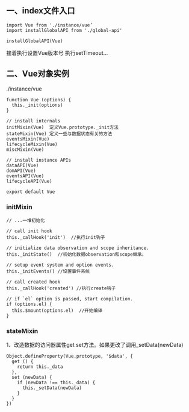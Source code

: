 ## 一、index文件入口
```
import Vue from './instance/vue’
import installGlobalAPI from './global-api'

installGlobalAPI(Vue)
```
接着执行设置Vue版本号
执行setTimeout...

## 二、Vue对象实例
./instance/vue
```
function Vue (options) {
  this._init(options)
}

// install internals
initMixin(Vue)  定义Vue.prototype._init方法
stateMixin(Vue) 定义一些与数据状态有关的方法
eventsMixin(Vue)
lifecycleMixin(Vue)
miscMixin(Vue)

// install instance APIs  
dataAPI(Vue)
domAPI(Vue)
eventsAPI(Vue)
lifecycleAPI(Vue)

export default Vue
```

### initMixin
```
// ...一堆初始化

// call init hook
this._callHook('init')  //执行init钩子

// initialize data observation and scope inheritance.
this._initState()  //初始化数据observation和scope继承。

// setup event system and option events.
this._initEvents() //设置事件系统

// call created hook
this._callHook('created') //执行create钩子

// if `el` option is passed, start compilation.
if (options.el) {
  this.$mount(options.el)  //开始编译
}
```
### stateMixin
1、改造数据的访问器属性get set方法。如果更改了调用_setData(newData)
```
Object.defineProperty(Vue.prototype, '$data', {
  get () {
    return this._data
  },
  set (newData) {
    if (newData !== this._data) {
      this._setData(newData)
    }
  }
})
```
